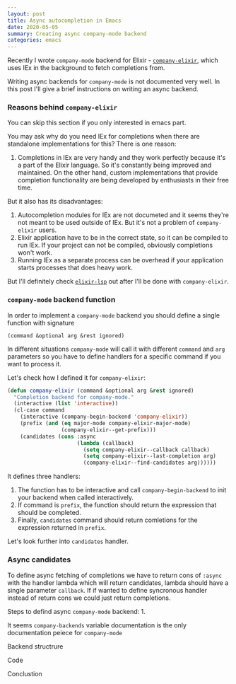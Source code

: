 ```yaml
---
layout: post
title: Async autocompletion in Emacs
date: 2020-05-05
summary: Creating async company-mode backend
categories: emacs
---
```


Recently I wrote `company-mode` backend for Elixir - [`company-elixir`](https://github.com/ayrat555/company-elixir), which uses IEx in the background to fetch completions from.

Writing async backends for `company-mode` is not documented very well. In this post I'll give a brief instructions on writing an async backend.

### Reasons behind `company-elixir`

You can skip this section if you only interested in emacs part.

You may ask why do you need IEx for completions when there are standalone implementations for this? There is one reason:

1. Completions in IEx are very handy and they work perfectly because it's a part of the Elixir language. So it's constantly being improved and maintained. On the other hand, custom implementations that provide completion functionality are being developed by enthusiasts in their free time.

But it also has its disadvantages:

1. Autocompletion modules for IEx are not documeted and it seems they're not meant to be used outside of IEx. But it's not a problem of `company-elixir` users.
2. Elixir application have to be in the correct state, so it can be compiled to run IEx. If your project can not be compiled, obviously completions won't work.
3. Running IEx as a separate process can be overhead if your application starts processes that does heavy work.

But I'll definitely check [`elixir-lsp`](https://github.com/elixir-lsp/elixir-ls) out after I'll be done with `company-elixir`.

### `company-mode` backend function

In order to implement a `company-mode` backend you should define a single function with signature

```
(command &optional arg &rest ignored)
```

In different situations `company-mode` will call it with different `command` and `arg` parameters so you have to define handlers for a specific command if you want to process it.

Let's check how I defined it for `company-elixir`:

```lisp
(defun company-elixir (command &optional arg &rest ignored)
  "Completion backend for company-mode."
  (interactive (list 'interactive))
  (cl-case command
    (interactive (company-begin-backend 'company-elixir))
    (prefix (and (eq major-mode company-elixir-major-mode)
                 (company-elixir--get-prefix)))
    (candidates (cons :async
                      (lambda (callback)
                        (setq company-elixir--callback callback)
                        (setq company-elixir--last-completion arg)
                        (company-elixir--find-candidates arg))))))
```

It defines three handlers:

1. The function has to be interactive and call `company-begin-backend` to init your backend when called interactively.
2. If command is `prefix`, the function should return the expression that should be completed.
3. Finally, `candidates` command should return comletions for the expression returned in `prefix`.

Let's look further into `candidates` handler.

### Async candidates

To define async fetching of completions we have to return cons of `:async` with the handler lambda which will return candidates, lambda should have a single parameter `callback`. If if wanted to define syncronous handler instead of return cons we could just return completions.

Steps to defind async `company-mode` backend:
1.




It seems `company-backends` variable documentation is the only documentation peiece for `company-mode`




Backend structrure

Code


Conclustion
